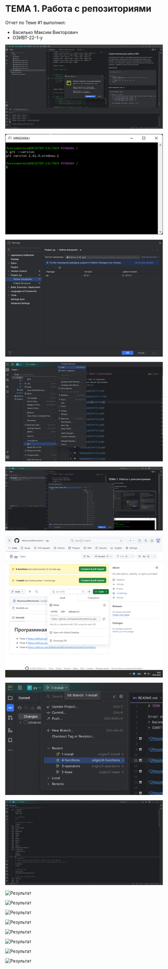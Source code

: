 # ТЕМА 1. Работа с репозиториями

Отчет по Теме #1 выполнил:
* Василько Максим Викторович
* ОЗИВТ-22-1-у

![Результат](pic/1-1.png)

![Результат](pic/1-1-1.png)

![Результат](pic/1-2.png)

![Результат](pic/1-3.png)

![Результат](pic/1-4.png)

![Результат](pic/1-5.png)

![Результат](pic/1-6.png)

![Результат](pic/1-7.png)

![Результат](pic/1-8.png)

![Результат](pic/1-9.png)

![Результат](pic/1-10.png)

![Результат](pic/1-11.png)

![Результат](pic/1-12.png)

![Результат](pic/1-13.png)

![Результат](pic/1-14.png)

![Результат](pic/1-15.png)


